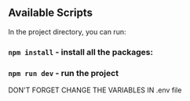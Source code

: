 ## Available Scripts

In the project directory, you can run:

### `npm install` - install all the packages: 

### `npm run dev` - run the project

DON'T FORGET CHANGE THE VARIABLES IN .env file